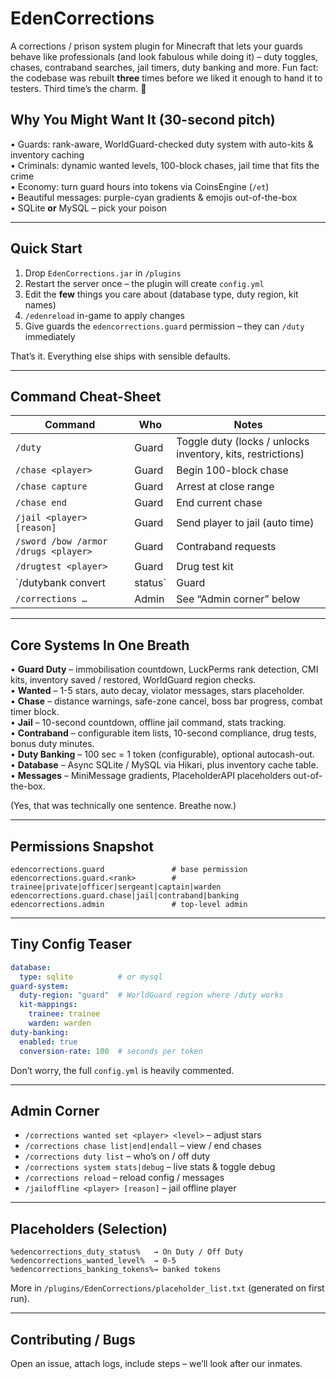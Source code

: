 # EdenCorrections

A corrections / prison system plugin for Minecraft that lets your guards behave like professionals (and look fabulous while doing it) – duty toggles, chases, contraband searches, jail timers, duty banking and more. Fun fact: the codebase was rebuilt **three** times before we liked it enough to hand it to testers. Third time’s the charm. 🚀

## Why You Might Want It (30-second pitch)

• Guards: rank-aware, WorldGuard-checked duty system with auto-kits & inventory caching  
• Criminals: dynamic wanted levels, 100-block chases, jail time that fits the crime  
• Economy: turn guard hours into tokens via CoinsEngine (`/et`)  
• Beautiful messages: purple-cyan gradients & emojis out-of-the-box  
• SQLite **or** MySQL – pick your poison

---

## Quick Start

1. Drop `EdenCorrections.jar` in `/plugins`
2. Restart the server once – the plugin will create `config.yml`  
3. Edit the **few** things you care about (database type, duty region, kit names)  
4. `/edenreload` in-game to apply changes  
5. Give guards the `edencorrections.guard` permission – they can `/duty` immediately

That’s it. Everything else ships with sensible defaults.

---

## Command Cheat-Sheet

| Command | Who | Notes |
|---------|-----|-------|
| `/duty` | Guard | Toggle duty (locks / unlocks inventory, kits, restrictions) |
| `/chase <player>` | Guard | Begin 100-block chase |
| `/chase capture` | Guard | Arrest at close range |
| `/chase end` | Guard | End current chase |
| `/jail <player> [reason]` | Guard | Send player to jail (auto time) |
| `/sword /bow /armor /drugs <player>` | Guard | Contraband requests |
| `/drugtest <player>` | Guard | Drug test kit |
| `/dutybank convert|status` | Guard | Convert duty seconds → tokens |
| `/corrections …` | Admin | See “Admin corner” below |

---

## Core Systems In One Breath

• **Guard Duty** – immobilisation countdown, LuckPerms rank detection, CMI kits, inventory saved / restored, WorldGuard region checks.  
• **Wanted** – 1-5 stars, auto decay, violator messages, stars placeholder.  
• **Chase** – distance warnings, safe-zone cancel, boss bar progress, combat timer block.  
• **Jail** – 10-second countdown, offline jail command, stats tracking.  
• **Contraband** – configurable item lists, 10-second compliance, drug tests, bonus duty minutes.  
• **Duty Banking** – 100 sec = 1 token (configurable), optional autocash-out.  
• **Database** – Async SQLite / MySQL via Hikari, plus inventory cache table.  
• **Messages** – MiniMessage gradients, PlaceholderAPI placeholders out-of-the-box.

(Yes, that was technically one sentence. Breathe now.)

---

## Permissions Snapshot

```
edencorrections.guard               # base permission
edencorrections.guard.<rank>        # trainee|private|officer|sergeant|captain|warden
edencorrections.guard.chase|jail|contraband|banking
edencorrections.admin               # top-level admin
```

---

## Tiny Config Teaser

```yaml
database:
  type: sqlite          # or mysql
guard-system:
  duty-region: "guard"  # WorldGuard region where /duty works
  kit-mappings:
    trainee: trainee
    warden: warden
duty-banking:
  enabled: true
  conversion-rate: 100  # seconds per token
```

Don’t worry, the full `config.yml` is heavily commented.

---

## Admin Corner

* `/corrections wanted set <player> <level>` – adjust stars  
* `/corrections chase list|end|endall` – view / end chases  
* `/corrections duty list` – who’s on / off duty  
* `/corrections system stats|debug` – live stats & toggle debug  
* `/corrections reload` – reload config / messages  
* `/jailoffline <player> [reason]` – jail offline player

---

## Placeholders (Selection)

```
%edencorrections_duty_status%   → On Duty / Off Duty
%edencorrections_wanted_level%  → 0-5
%edencorrections_banking_tokens%→ banked tokens
```

More in `/plugins/EdenCorrections/placeholder_list.txt` (generated on first run).

---

## Contributing / Bugs

Open an issue, attach logs, include steps – we’ll look after our inmates. 